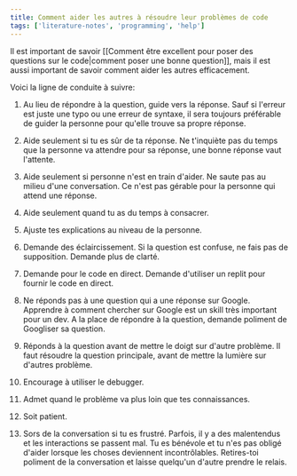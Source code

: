 ```yaml
---
title: Comment aider les autres à résoudre leur problèmes de code
tags: ['literature-notes', 'programming', 'help']
---
```


Il est important de savoir [[Comment être excellent pour poser des questions sur le code|comment poser une bonne question]], mais il est aussi important de savoir comment aider les autres efficacement.

Voici la ligne de conduite à suivre: 
1. Au lieu de répondre à la question, guide vers la réponse.
   Sauf si l'erreur est juste une typo ou une erreur de syntaxe, il sera toujours préférable de guider la personne pour qu'elle trouve sa propre réponse. 
   
2. Aide seulement si tu es sûr de ta réponse. Ne t'inquiète pas du temps que la personne va attendre pour sa réponse, une bonne réponse vaut l'attente.

3. Aide seulement si personne n'est en train d'aider. Ne saute pas au milieu d'une conversation. Ce n'est pas gérable pour la personne qui attend une réponse. 

4. Aide seulement quand tu as du temps à consacrer.

5. Ajuste tes explications au niveau de la personne.

6. Demande des éclaircissement. Si la question est confuse, ne fais pas de supposition. Demande plus de clarté.

7. Demande pour le code en direct. Demande d'utiliser un replit pour fournir le code en direct.

8. Ne réponds pas à une question qui a une réponse sur Google. Apprendre à comment chercher sur Google est un skill très important pour un dev. A la place de répondre à la question, demande poliment de Googliser sa question. 

9. Réponds à la question avant de mettre le doigt sur d'autre problème. Il faut résoudre la question principale, avant de mettre la lumière sur d'autres problème.

10. Encourage à utiliser le debugger.

11. Admet quand le problème va plus loin que tes connaissances.

12. Soit patient.

13. Sors de la conversation si tu es frustré. Parfois, il y a des malentendus et les interactions se passent mal. Tu es bénévole et tu n'es pas obligé d'aider lorsque les choses deviennent incontrôlables. Retires-toi poliment de la conversation et laisse quelqu'un d'autre prendre le relais.